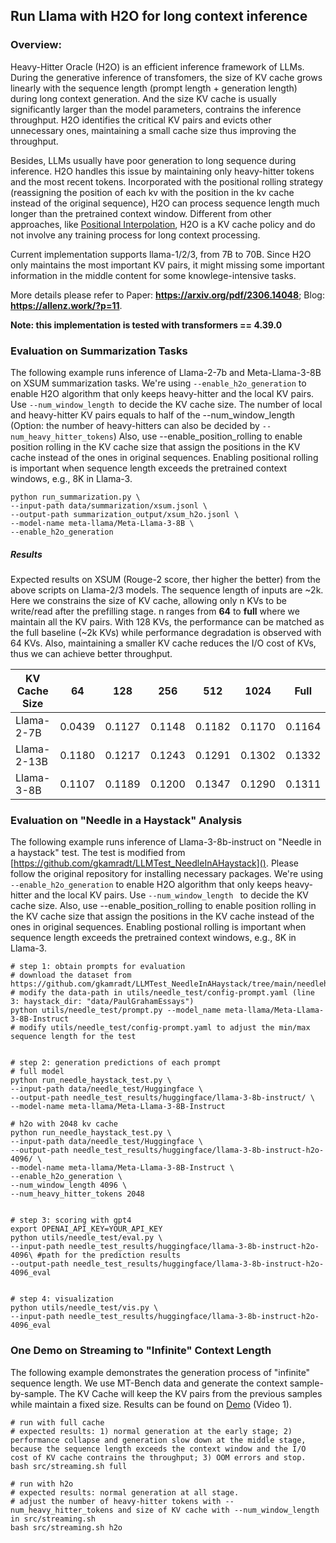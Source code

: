 ## Run Llama with H2O for long context inference

### Overview:

Heavy-Hitter Oracle (H2O) is an efficient inference framework of LLMs. During the generative inference of transfomers, the size of KV cache grows linearly with the sequence length (prompt length + generation length) during long context generation. And the size KV cache is usually significantly larger than the model parameters, contrains the inference throughput. H2O identifies the critical KV pairs and evicts other unnecessary ones, maintaining a small cache size thus improving the throughput.

Besides, LLMs usually have poor generation to long sequence during inference. H2O handles this issue by maintaining only heavy-hitter tokens and the most recent tokens. Incorporated with the positional rolling strategy (reassigning the position of each kv with the position in the kv cache instead of the original sequence), H2O can process sequence length much longer than the pretrained context window. Different from other approaches, like [Positional Interpolation](https://arxiv.org/abs/2306.15595), H2O is a KV cache policy and do not involve any training process for long context processing.

Current implementation supports llama-1/2/3, from 7B to 70B. Since H2O only maintains the most important KV pairs, it might missing some important information in the middle content for some knowlege-intensive tasks.

More details please refer to Paper: **https://arxiv.org/pdf/2306.14048**; Blog: **https://allenz.work/?p=11**.

**Note: this implementation is tested with transformers == 4.39.0**

### Evaluation on Summarization Tasks

The following example runs inference of Llama-2-7b and Meta-Llama-3-8B on XSUM summarization tasks. We're using `--enable_h2o_generation` to enable H2O algorithm that only keeps heavy-hitter and the local KV pairs. Use `--num_window_length `to decide the KV cache size. The number of local and heavy-hitter KV pairs equals to half of the --num_window_length (Option: the number of heavy-hitters can also be decided by `--num_heavy_hitter_tokens`) Also, use --enable_position_rolling to enable position rolling in the KV cache size that assign the positions in the KV cache instead of the ones in original sequences. Enabling positional rolling is important when sequence length exceeds the pretrained context windows, e.g., 8K in Llama-3.

```
python run_summarization.py \
--input-path data/summarization/xsum.jsonl \
--output-path summarization_output/xsum_h2o.jsonl \
--model-name meta-llama/Meta-Llama-3-8B \
--enable_h2o_generation 
```

##### **Results**

Expected results on XSUM (Rouge-2 score, ther higher the better) from the above scripts on Llama-2/3 models. The sequence length of inputs are ~2k. Here we constrains the size of KV cache, allowing only n KVs to be write/read after the prefilling stage. n ranges from **64** to **full** where we maintain all the KV pairs. With 128 KVs, the performance can be matched as the full baseline (~2k KVs) while performance degradation is observed with 64 KVs. Also, maintaining a smaller KV cache reduces the I/O cost of KVs, thus we can achieve better throughput.

| KV Cache Size | 64     | 128    | 256    | 512    | 1024   | Full   |
| ------------- | ------ | ------ | ------ | ------ | ------ | ------ |
| Llama-2-7B    | 0.0439 | 0.1127 | 0.1148 | 0.1182 | 0.1170 | 0.1164 |
| Llama-2-13B   | 0.1180 | 0.1217 | 0.1243 | 0.1291 | 0.1302 | 0.1332 |
| Llama-3-8B    | 0.1107 | 0.1189 | 0.1200 | 0.1347 | 0.1290 | 0.1311 |

### Evaluation on "Needle in a Haystack" Analysis

The following example runs inference of Llama-3-8b-instruct on "Needle in a haystack" test. The test is modified from [https://github.com/gkamradt/LLMTest_NeedleInAHaystack](). Please follow the original repository for installing necessary packages. We're using `--enable_h2o_generation` to enable H2O algorithm that only keeps heavy-hitter and the local KV pairs. Use `--num_window_length ` to decide the KV cache size. Also, use --enable_position_rolling to enable position rolling in the KV cache size that assign the positions in the KV cache instead of the ones in original sequences. Enabling postional rolling is important when sequence length exceeds the pretrained context windows, e.g., 8K in Llama-3.

```
# step 1: obtain prompts for evaluation
# download the dataset from https://github.com/gkamradt/LLMTest_NeedleInAHaystack/tree/main/needlehaystack/PaulGrahamEssays
# modify the data-path in utils/needle_test/config-prompt.yaml (line 3: haystack_dir: "data/PaulGrahamEssays")
python utils/needle_test/prompt.py --model_name meta-llama/Meta-Llama-3-8B-Instruct
# modify utils/needle_test/config-prompt.yaml to adjust the min/max sequence length for the test


# step 2: generation predictions of each prompt
# full model
python run_needle_haystack_test.py \
--input-path data/needle_test/Huggingface \
--output-path needle_test_results/huggingface/llama-3-8b-instruct/ \
--model-name meta-llama/Meta-Llama-3-8B-Instruct 

# h2o with 2048 kv cache
python run_needle_haystack_test.py \
--input-path data/needle_test/Huggingface \
--output-path needle_test_results/huggingface/llama-3-8b-instruct-h2o-4096/ \
--model-name meta-llama/Meta-Llama-3-8B-Instruct \
--enable_h2o_generation \
--num_window_length 4096 \
--num_heavy_hitter_tokens 2048


# step 3: scoring with gpt4
export OPENAI_API_KEY=YOUR_API_KEY
python utils/needle_test/eval.py \
--input-path needle_test_results/huggingface/llama-3-8b-instruct-h2o-4096\ #path for the prediction results
--output-path needle_test_results/huggingface/llama-3-8b-instruct-h2o-4096_eval


# step 4: visualization
python utils/needle_test/vis.py \
--input-path needle_test_results/huggingface/llama-3-8b-instruct-h2o-4096_eval
```

### One Demo on Streaming to "Infinite" Context Length

The following example demonstrates the generation process of "infinite" sequence length. We use MT-Bench data and generate the context sample-by-sample. The KV Cache will keep the KV pairs from the previous samples while maintain a fixed size. Results can be found on [Demo](https://allenz.work/?p=11) (Video 1).

```
# run with full cache
# expected results: 1) normal generation at the early stage; 2) performance collapse and generation slow down at the middle stage, because the sequence length exceeds the context window and the I/O cost of KV cache contrains the throughput; 3) OOM errors and stop.
bash src/streaming.sh full

# run with h2o
# expected results: normal generation at all stage.
# adjust the number of heavy-hitter tokens with --num_heavy_hitter_tokens and size of KV cache with --num_window_length in src/streaming.sh
bash src/streaming.sh h2o
```
